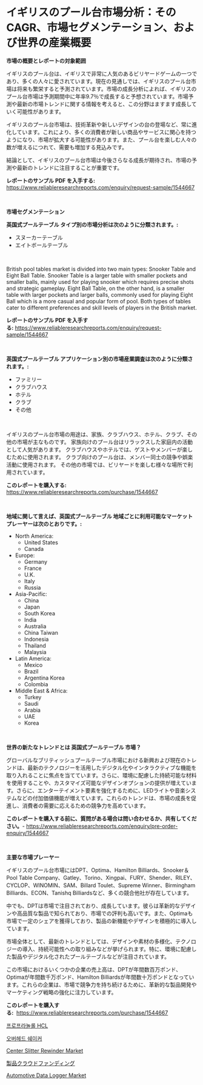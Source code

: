 <p><h1>イギリスのプール台市場分析：そのCAGR、市場セグメンテーション、および世界の産業概要</h1></p><p><strong>市場の概要とレポートの対象範囲</strong></p>
<p><p>イギリスのプール台は、イギリスで非常に人気のあるビリヤードゲームの一つであり、多くの人々に愛されています。現在の見通しでは、イギリスのプール台市場は将来も繁栄すると予測されています。市場の成長分析によれば、イギリスのプール台市場は予測期間中に年率9.7％で成長すると予想されています。市場予測や最新の市場トレンドに関する情報を考えると、この分野はますます成長していく可能性があります。</p><p>イギリスのプール台市場は、技術革新や新しいデザインの台の登場など、常に進化しています。これにより、多くの消費者が新しい商品やサービスに関心を持つようになり、市場が拡大する可能性があります。また、プール台を楽しむ人々の数が増えるにつれて、需要も増加する見込みです。</p><p>結論として、イギリスのプール台市場は今後さらなる成長が期待され、市場の予測や最新のトレンドに注目することが重要です。</p></p>
<p><strong>レポートのサンプル PDF を入手する:</strong> <a href="https://www.reliableresearchreports.com/enquiry/request-sample/1544667">https://www.reliableresearchreports.com/enquiry/request-sample/1544667</a></p>
<p>&nbsp;</p>
<p><strong>市場セグメンテーション</strong></p>
<p><strong>英国式プールテーブル タイプ別の市場分析は次のように分類されます。:</strong></p>
<p><ul><li>スヌーカーテーブル</li><li>エイトボールテーブル</li></ul></p>
<p>&nbsp;</p>
<p><p>British pool tables market is divided into two main types: Snooker Table and Eight Ball Table. Snooker Table is a larger table with smaller pockets and smaller balls, mainly used for playing snooker which requires precise shots and strategic gameplay. Eight Ball Table, on the other hand, is a smaller table with larger pockets and larger balls, commonly used for playing Eight Ball which is a more casual and popular form of pool. Both types of tables cater to different preferences and skill levels of players in the British market.</p></p>
<p><strong>レポートのサンプル PDF を入手する:</strong>&nbsp;<a href="https://www.reliableresearchreports.com/enquiry/request-sample/1544667">https://www.reliableresearchreports.com/enquiry/request-sample/1544667</a></p>
<p>&nbsp;</p>
<p><strong> 英国式プールテーブル アプリケーション別の市場産業調査は次のように分類されます。:</strong></p>
<p><ul><li>ファミリー</li><li>クラブハウス</li><li>ホテル</li><li>クラブ</li><li>その他</li></ul></p>
<p>&nbsp;</p>
<p><p>イギリスのプール台市場の用途は、家族、クラブハウス、ホテル、クラブ、その他の市場が主なものです。 家族向けのプール台はリラックスした家庭内の活動として人気があります。 クラブハウスやホテルでは、ゲストやメンバーが楽しむために使用されます。 クラブ向けのプール台は、メンバー同士の競争や娯楽活動に使用されます。 その他の市場では、ビリヤードを楽しむ様々な場所で利用されています。</p></p>
<p><strong>このレポートを購入する:</strong>&nbsp; <a href="https://www.reliableresearchreports.com/purchase/1544667">https://www.reliableresearchreports.com/purchase/1544667</a></p>
<p>&nbsp;</p>
<p><strong>地域に関して言えば、英国式プールテーブル 地域ごとに利用可能なマーケットプレーヤーは次のとおりです。:</strong></p>
<p><ul>
    <li>
        North America:
        <ul>
            <li>United States</li>
            <li>Canada</li>
        </ul>
    </li>
    <li>
        Europe:
        <ul>
            <li>Germany</li>
            <li>France</li>
            <li>U.K.</li>
            <li>Italy</li>
            <li>Russia</li>
        </ul>
    </li>
    <li>
        Asia-Pacific:
        <ul>
            <li>China</li>
            <li>Japan</li>
            <li>South Korea</li>
            <li>India</li>
            <li>Australia</li>
            <li>China Taiwan</li>
            <li>Indonesia</li>
            <li>Thailand</li>
            <li>Malaysia</li>
        </ul>
    </li>
    <li>
        Latin America:
        <ul>
            <li>Mexico</li>
            <li>Brazil</li>
            <li>Argentina Korea</li>
            <li>Colombia</li>
        </ul>
    </li>
    <li>
        Middle East & Africa:
        <ul>
            <li>Turkey</li>
            <li>Saudi</li>
            <li>Arabia</li>
            <li>UAE</li>
            <li>Korea</li>
        </ul>
    </li>
    </ul></p>
<p>&nbsp;</p>
<p><strong>世界の新たなトレンドとは 英国式プールテーブル 市場？</strong></p>
<p><p>グローバルなブリティッシュプールテーブル市場における新興および現在のトレンドは、最新のテクノロジーを活用したデジタル化やインタラクティブな機能を取り入れることに焦点を当てています。さらに、環境に配慮した持続可能な材料を使用することや、カスタマイズ可能なデザインオプションの提供が増えています。さらに、エンターテイメント要素を強化するために、LEDライトや音楽システムなどの付加価値機能が増えています。これらのトレンドは、市場の成長を促進し、消費者の需要に応えるための競争力を高めています。</p></p>
<p><strong>このレポートを購入する前に、質問がある場合は問い合わせるか、共有してください。</strong>- <a href="https://www.reliableresearchreports.com/enquiry/pre-order-enquiry/1544667">https://www.reliableresearchreports.com/enquiry/pre-order-enquiry/1544667</a></p>
<p>&nbsp;</p>
<p><strong>主要な市場プレーヤー</strong></p>
<p><p>イギリスのプール台市場にはDPT、Optima、Hamilton Billiards、Snooker＆Pool Table Company、Gatley、Torino、Xingpai、FURY、Shender、RILEY、CYCLOP、WINOMIN、SAM、Billard Toulet、Supreme Winner、Birmingham Billiards、ECON、Tanishq Billiardsなど、多くの競合他社が存在しています。</p><p>中でも、DPTは市場で注目されており、成長しています。彼らは革新的なデザインや高品質な製品で知られており、市場での評判も高いです。また、Optimaも市場で一定のシェアを獲得しており、製品の新機能やデザインを積極的に導入しています。</p><p>市場全体として、最新のトレンドとしては、デザインや素材の多様化、テクノロジーの導入、持続可能性への取り組みなどが挙げられます。特に、環境に配慮した製品やデジタル化されたプールテーブルなどが注目されています。</p><p>この市場におけるいくつかの企業の売上高は、DPTが年間数百万ポンド、Optimaが年間数千万ポンド、Hamilton Billiardsが年間数十万ポンドとなっています。これらの企業は、市場で競争力を持ち続けるために、革新的な製品開発やマーケティング戦略の強化に注力しています。</p></p>
<p><strong>このレポートを購入する:</strong>&nbsp;&nbsp;<a href="https://www.reliableresearchreports.com/purchase/1544667">https://www.reliableresearchreports.com/purchase/1544667</a></p>
<p><p><a href="https://medium.com/@constantinvon/%ED%94%84%EB%A1%9C%ED%94%84%EB%9D%BC%EB%86%80-hcl-%EC%8B%9C%EC%9E%A5-%EC%8B%9C%EC%9E%A5-cagr-%EC%8B%9C%EC%9E%A5-%ED%8A%B8%EB%A0%8C%EB%93%9C-%EB%B0%8F-%EC%84%B1%EC%9E%A5-%EC%A0%84%EB%9E%B5%EC%97%90-%EB%8C%80%ED%95%9C-%ED%86%B5%EC%B0%B0%EB%A0%A5-968033f77a41">프로프라놀롤 HCL</a></p><p><a href="https://medium.com/@jerrodhilll68/%EC%98%A4%EB%B2%84%ED%97%A4%EB%93%9C-%EC%89%90%EC%9D%B4%EC%BB%A4-%EC%8B%9C%EC%9E%A5-%EC%9C%A0%ED%98%95-%EC%9D%91%EC%9A%A9-%EB%B0%8F-%EC%A7%80%EB%A6%AC%EC%97%90-%EB%8C%80%ED%95%9C-%EC%A2%85%ED%95%A9-%ED%8F%89%EA%B0%80-7a757a9c85f5">오버헤드 쉐이커</a></p><p><a href="https://view.publitas.com/reportprime-1/center-slitter-rewinder-market-dynamics-2024-2031-also-about-its-market-trends-projections-and-opportunities/">Center Slitter Rewinder Market</a></p><p><a href="https://github.com/lababdou/Market-Research-Report-List-3/blob/main/287434713667.md">製品クラウドファンディング</a></p><p><a href="https://issuu.com/reportprime-2/docs/automotive-data-logger-market-size-2030.pptx">Automotive Data Logger Market</a></p></p>